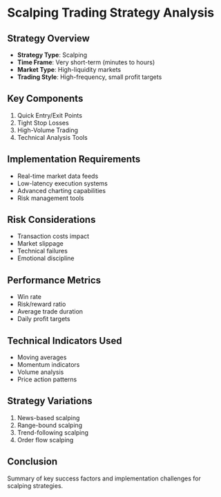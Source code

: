 # Scalping Trading Strategy Analysis

## Strategy Overview
- **Strategy Type**: Scalping
- **Time Frame**: Very short-term (minutes to hours)
- **Market Type**: High-liquidity markets
- **Trading Style**: High-frequency, small profit targets

## Key Components
1. Quick Entry/Exit Points
2. Tight Stop Losses
3. High-Volume Trading
4. Technical Analysis Tools

## Implementation Requirements
- Real-time market data feeds
- Low-latency execution systems
- Advanced charting capabilities
- Risk management tools

## Risk Considerations
- Transaction costs impact
- Market slippage
- Technical failures
- Emotional discipline

## Performance Metrics
- Win rate
- Risk/reward ratio
- Average trade duration
- Daily profit targets

## Technical Indicators Used
- Moving averages
- Momentum indicators
- Volume analysis
- Price action patterns

## Strategy Variations
1. News-based scalping
2. Range-bound scalping
3. Trend-following scalping
4. Order flow scalping

## Conclusion
Summary of key success factors and implementation challenges for scalping strategies.